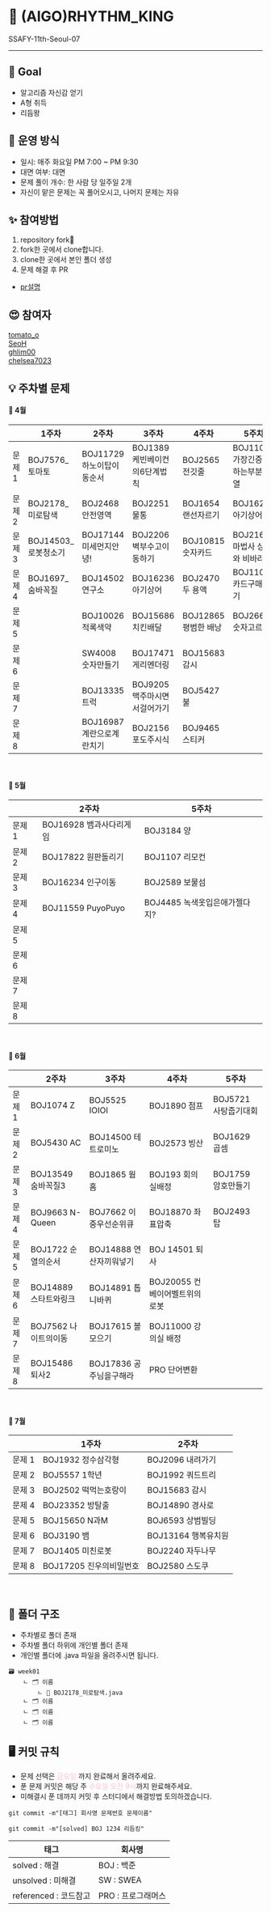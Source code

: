 # 👑 (AlGO)RHYTHM_KING

SSAFY-11th-Seoul-07

---

## 🥅 Goal

- 알고리즘 자신감 얻기
- A형 취득
- 리듬왕

## 🚃 운영 방식

- 일시: 매주 화요일 PM 7:00 ~ PM 9:30
- 대면 여부: 대면
- 문제 풀이 개수: 한 사람 당 일주일 2개
- 자신이 맡은 문제는 꼭 풀어오시고, 나머지 문제는 자유

## ✨ 참여방법

1. repository fork🍴
2. fork한 곳에서 clone합니다.
3. clone한 곳에서 본인 폴더 생성
4. 문제 해결 후 PR

- [pr설명](https://wayhome25.github.io/git/2017/07/08/git-first-pull-request-story/)

## 😍 참여자

[tomato_o](https://github.com/ssafy11thseoul)<br>
[SeoH](https://github.com/seoh77)<br>
[ghlim00](https://github.com/ghlim00)<br>
[chelsea7023](https://github.com/chelsea7023)<br>

## 💡 주차별 문제

#### 🌸 4월

|        | 1주차                | 2주차                     | 3주차                         | 4주차 | 5주차 |
| ------ | -------------------- | ------------------------- | ----------------------------- | ----- | ----- |
| 문제 1 | BOJ7576\_토마토      | BOJ11729 하노이탑이동순서 | BOJ1389 케빈베이컨의6단계법칙 | BOJ2565 전깃줄 | BOJ11053 가장긴증가하는부분수열
| 문제 2 | BOJ2178\_미로탐색    | BOJ2468 안전영역          | BOJ2251 물통                  | BOJ1654 랜선자르기 |  BOJ16236 아기상어           
| 문제 3 | BOJ14503\_로봇청소기 | BOJ17144 미세먼지안녕!    | BOJ2206 벽부수고이동하기      | BOJ10815 숫자카드 | BOJ21610 마법사 상어와 비바라기
| 문제 4 | BOJ1697\_숨바꼭질    | BOJ14502 연구소           | BOJ16236 아기상어             | BOJ2470 두 용액 | BOJ11052 카드구매하기
| 문제 5 |                      | BOJ10026 적록색약         | BOJ15686 치킨배달             | BOJ12865 평범한 배낭 |  BOJ2668 숫자고르기
| 문제 6 |                      | SW4008 숫자만들기         | BOJ17471 게리멘더링           | BOJ15683 감시 | 
| 문제 7 |                      | BOJ13335 트럭             | BOJ9205 맥주마시면서걸어가기  | BOJ5427 불 | 
| 문제 8 |                      | BOJ16987 계란으로계란치기 | BOJ2156 포도주시식            | BOJ9465 스티커

<br>

#### 🎈 5월
|        | 2주차                | 5주차                     | 
| ------ | -------------------- | ------------------------- | 
| 문제 1 | BOJ16928 뱀과사다리게임  | BOJ3184 양 | 
| 문제 2 | BOJ17822 원판돌리기    | BOJ1107 리모컨              
| 문제 3 | BOJ16234 인구이동      | BOJ2589 보물섬  
| 문제 4 | BOJ11559 PuyoPuyo     | BOJ4485 녹색옷입은애가젤다지?      
| 문제 5 |                      |       
| 문제 6 |                      |       
| 문제 7 |                      |       
| 문제 8 |                      |  

<br>

#### 🌿 6월
|        | 2주차                |  3주차                |   4주차         | 5주차   |
| ------ | -------------------- | ---------------------|----------------|--------|
| 문제 1 | BOJ1074 Z            | BOJ5525 IOIOI         | BOJ1890 점프  | BOJ5721 사탕줍기대회 
| 문제 2 | BOJ5430 AC           | BOJ14500 테트로미노     | BOJ2573 빙산    | BOJ1629 곱셈
| 문제 3 | BOJ13549 숨바꼭질3     | BOJ1865 웜홈           | BOJ193 회의실배정  | BOJ1759 암호만들기
| 문제 4 | BOJ9663 N-Queen        | BOJ7662 이중우선순위큐 | BOJ18870 좌표압축  | BOJ2493 탑
| 문제 5 | BOJ1722 순열의순서      | BOJ14888 연산자끼워넣기 | BOJ 14501 퇴사
| 문제 6 | BOJ14889 스타트와링크   | BOJ14891 톱니바퀴       | BOJ20055 컨베이어벨트위의로봇
| 문제 7 | BOJ7562 나이트의이동    | BOJ17615 볼모으기        | BOJ11000 강의실 배정
| 문제 8 | BOJ15486 퇴사2          | BOJ17836 공주님을구해라    | PRO 단어변환

<br>

#### 🍉 7월
|        | 1주차                | 2주차 |
| ------ | -------------------- | -----|
| 문제 1 | BOJ1932 정수삼각형  | BOJ2096 내려가기|
| 문제 2 | BOJ5557 1학년    |    BOJ1992 쿼드트리 |    
| 문제 3 | BOJ2502 떡먹는호랑이   | BOJ15683 감시 |
| 문제 4 | BOJ23352 방탈출    |   BOJ14890 경사로 |
| 문제 5 | BOJ15650 N과M     | BOJ6593 상범빌딩      
| 문제 6 | BOJ3190 뱀       | BOJ13164 행복유치원 |      
| 문제 7 | BOJ1405 미친로봇   | BOJ2240 자두나무 |      
| 문제 8 | BOJ17205 진우의비밀번호  | BOJ2580 스도쿠 | 

<br>

## 📁 폴더 구조

- 주차별로 폴더 존재
- 주차별 폴더 하위에 개인별 폴더 존재
- 개인별 폴더에 .java 파일을 올려주시면 됩니다.

```
🗃️ week01
    ㄴ 🗂️ 이름
        ㄴ 📄 BOJ2178_미로탐색.java
    ㄴ 🗂️ 이름
    ㄴ 🗂️ 이름
    ㄴ 🗂️ 이름
```

## 🖥️ 커밋 규칙
- 문제 선택은 <span style="color: pink">금요일</span> 까지 완료해서 올려주세요.
- 푼 문제 커밋은 해당 주 <span style="color: pink">수요일 오전 9시</span>까지 완료해주세요.
- 미해결시 푼 데까지 커밋 후 스터디에서 해결방법 토의하겠습니다.

```
git commit -m"[태그] 회사명 문제번호 문제이름"

git commit -m"[solved] BOJ 1234 리듬킹"
```
<div align="center">

| 태그                  | 회사명     |
| --------------------- | ---------- |
| solved : 해결         | BOJ : 백준 |
| unsolved : 미해결     | SW : SWEA  |
| referenced : 코드참고 | PRO : 프로그래머스  |
</div>